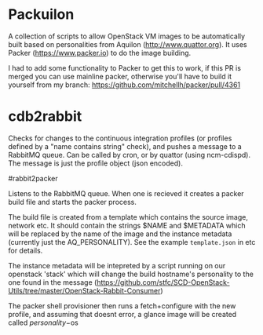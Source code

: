 # Packuilon

A collection of scripts to allow OpenStack VM images to be automatically built based on personalities from Aquilon (http://www.quattor.org). It uses Packer (https://www.packer.io) to do the image building. 

I had to add some functionality to Packer to get this to work, if this PR is merged you can use mainline packer, otherwise you'll have to build it yourself from my branch: https://github.com/mitchellh/packer/pull/4361

# cdb2rabbit

Checks for changes to the continuous integration profiles (or profiles defined by a "name contains string" check), and pushes a message to a RabbitMQ queue. Can be called by cron, or by quattor (using ncm-cdispd). The message is just the profile object (json encoded).

#rabbit2packer

Listens to the RabbitMQ queue. When one is recieved it creates a packer build file and starts the packer process.

The build file is created from a template which contains the source image, network etc. It should contain the strings $NAME and $METADATA which will be replaced by the name of the image and the instance metadata (currently just the AQ\_PERSONALITY). See the example `template.json` in etc for details.

The instance metadata will be intepreted by a script running on our openstack 'stack' which will change the build hostname's personality to the one found in the message (https://github.com/stfc/SCD-OpenStack-Utils/tree/master/OpenStack-Rabbit-Consumer)

The packer shell provisioner then runs a fetch+configure with the new profile, and assuming that doesnt error, a glance image will be created called $personality-$os

